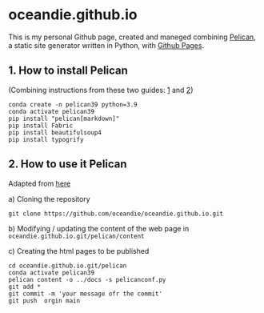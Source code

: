 # oceandie.github.io

This is my personal Github page, created and maneged combining [Pelican](https://docs.getpelican.com/en/latest/index.html), a static site generator written in Python, with [Github Pages](https://pages.github.com/).

## 1. How to install Pelican
(Combining instructions from these two guides: [1](https://docs.getpelican.com/en/latest/install.html) and [2](https://www.archerimagine.com/articles/pelican/python-setup-for-pelican-blog.html))

```
conda create -n pelican39 python=3.9
conda activate pelican39
pip install "pelican[markdown]"
pip install Fabric
pip install beautifulsoup4
pip install typogrify
```

## 2. How to use it Pelican
Adapted from [here](https://github.com/getpelican/pelican/blob/master/docs/tips.rst)

a) Cloning the repository
```
git clone https://github.com/oceandie/oceandie.github.io.git
```

b) Modifying / updating the content of the web page in `oceandie.github.io.git/pelican/content`

c) Creating the html pages to be published
```
cd oceandie.github.io.git/pelican
conda activate pelican39
pelican content -o ../docs -s pelicanconf.py
git add *
git commit -m 'your message ofr the commit'
git push  orgin main
```

